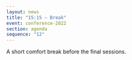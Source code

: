 ```yaml
---
layout: news
title: "15:15 – Break"
event: conference-2022
section: agenda
sequence: "12"
---
```

A short comfort break before the final sessions.